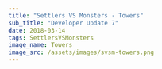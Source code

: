```yaml
---
title: "Settlers VS Monsters - Towers"
sub_title: "Developer Update 7"
date: 2018-03-14
tags: SettlersVSMonsters
image_name: Towers
image_src: /assets/images/svsm-towers.png
---
```

